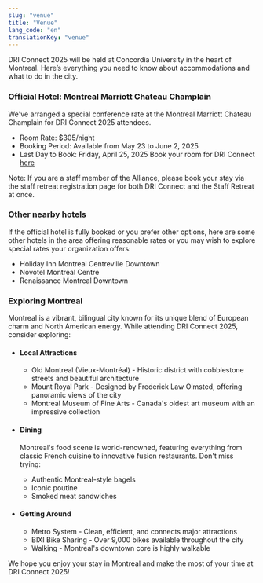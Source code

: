```yaml
---
slug: "venue"
title: "Venue"
lang_code: "en"
translationKey: "venue"
---
```


DRI Connect 2025 will be held at Concordia University in the heart of Montreal. Here’s everything you need to know about accommodations and what to do in the city. 

 

### Official Hotel: Montreal Marriott Chateau Champlain 

We've arranged a special conference rate at the Montreal Marriott Chateau Champlain for DRI Connect 2025 attendees. 

  * Room Rate: $305/night 
  * Booking Period: Available from May 23 to June 2, 2025 
  * Last Day to Book: Friday, April 25, 2025 
Book your room for DRI Connect <a href="https://www.marriott.com/event-reservations/reservation-link.mi?id=1738986767218&key=GRP&guestreslink2=true&app=resvlink" target="_blank">here</a>

Note: If you are a staff member of the Alliance, please book your stay via the staff retreat registration page for both DRI Connect and the Staff Retreat at once.  

 

### Other nearby hotels 

If the official hotel is fully booked or you prefer other options, here are some other hotels in the area offering reasonable rates or you may wish to explore special rates your organization offers: 

  * Holiday Inn Montreal Centreville Downtown 
  * Novotel Montreal Centre 
  * Renaissance Montreal Downtown 
 

### Exploring Montreal 
Montreal is a vibrant, bilingual city known for its unique blend of European charm and North American energy. While attending DRI Connect 2025, consider exploring: 
 

* #### Local Attractions 
   * Old Montreal (Vieux-Montréal) - Historic district with cobblestone streets and beautiful architecture 
   * Mount Royal Park - Designed by Frederick Law Olmsted, offering panoramic views of the city 
   * Montreal Museum of Fine Arts - Canada's oldest art museum with an impressive collection 


* #### Dining 
  Montreal's food scene is world-renowned, featuring everything from classic French cuisine to innovative fusion restaurants. Don't miss trying: 
    * Authentic Montreal-style bagels 
    * Iconic poutine 
    * Smoked meat sandwiches 


* #### Getting Around 
   * Metro System - Clean, efficient, and connects major attractions 
   * BIXI Bike Sharing - Over 9,000 bikes available throughout the city 
   * Walking - Montreal's downtown core is highly walkable 
 
We hope you enjoy your stay in Montreal and make the most of your time at DRI Connect 2025! 
 

<!--

The Halifax Convention Centre is located at [1675 Argyle Street, Halifax](https://maps.app.goo.gl/QTG9JZWzJoicKHEF7).
Please ensure you arrive about 15 minutes before the start on Day 1 to ensure you have time to check-in at Registration
and find a seat.

DRI Connect will take place on the Convention Hall Level. Most of our program will take place in Plenary/Main Room C4.
Look for the digital screens casting program schedules throughout the space and signage at meeting room entrances to
direct you.

<img src="/map.png" class="w-100" alt="Venue Map" title="Venue Map" />

## Parking

For those driving / commuting to DRI Connect, parking is available in the Nova Centre with entry on Grafton Street. In addition to the onsite paid Parkade there are several major paid Parkades within proximity of the Centre. Click here for more information on [Where to Park in Halifax](https://downtownhalifax.ca/parking).

## Gathering with ACENET

There will be an informal gathering the evening of Sunday, May 26, for locals and those just arriving in town. Make your
travel plans accordingly and drop by to meet up with colleagues and friends, both old and new.

## What to do in Halifax

When not attending DRI Connect, there is plenty to see and do in Halifax!

Some suggestions include:

* Walking the beautiful Halifax waterfront
* Taking a stroll through the Public Gardens, or a jog in Point Pleasant Park
* Visiting the many wonderful museums and galleries, including the Museum of the Atlantic, Canadian Museum of Immigration at Pier 21 and the Art Gallery of Nova Scotia
* Taking a tour of the Keith’s Brewery, or the Halifax Citadel National Historic Site
* Touring the city from the streets and the sea by jumping on the Harbour Hopper 
* Visiting the cafes and shops on Agricola and Kaye Streets, in Halifax’s North End

There is no shortage of things to do in Halifax. For more information, visit the local tourism website: [click here](https://www.novascotia.com/trip-ideas/stories/perfect-one-three-day-halifax-itinerary).

-->